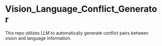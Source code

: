 # Vision_Language_Conflict_Generator
 This repo utilizes LLM to automatically generate conflict pairs between vision and language information.
